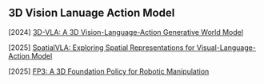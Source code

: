 ## 3D Vision Lanuage Action Model

[2024] [3D-VLA: A 3D Vision-Language-Action Generative World Model](https://arxiv.org/abs/2403.09631)

[2025] [SpatialVLA: Exploring Spatial Representations for Visual-Language-Action Model](https://arxiv.org/abs/2501.15830)

[2025] [FP3: A 3D Foundation Policy for Robotic Manipulation](https://arxiv.org/abs/2503.08950)
